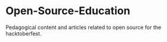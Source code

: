 # Open-Source-Education
Pedagogical content and articles related to open source for the hacktoberfest.

